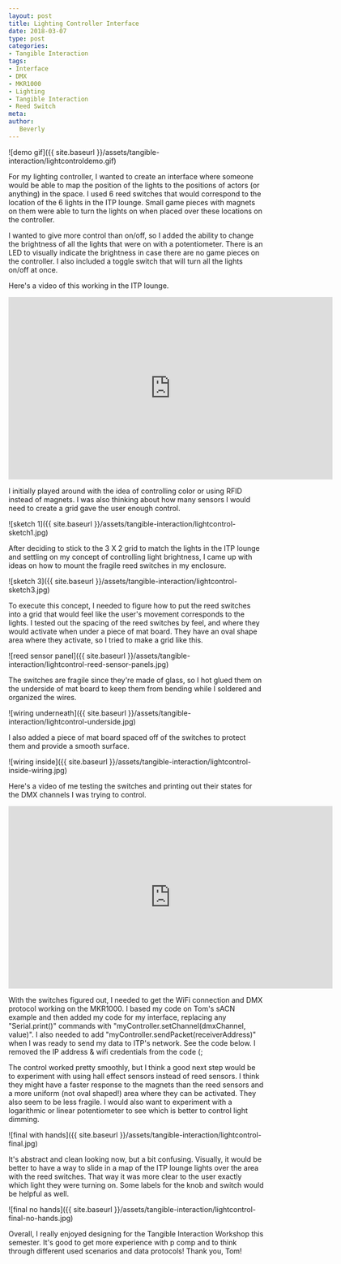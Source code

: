 ```yaml
---
layout: post
title: Lighting Controller Interface
date: 2018-03-07
type: post
categories:
- Tangible Interaction
tags:
- Interface
- DMX
- MKR1000
- Lighting
- Tangible Interaction
- Reed Switch
meta:
author:
   Beverly
---
```

![demo gif]({{ site.baseurl }}/assets/tangible-interaction/lightcontroldemo.gif)

For my lighting controller, I wanted to create an interface where someone would be able to map the position of the lights to the positions of actors (or anything) in the space. I used 6 reed switches that would correspond to the location of the 6 lights in the ITP lounge. Small game pieces with magnets on them were able to turn the lights on when placed over these locations on the controller.

I wanted to give more control than on/off, so I added the ability to change the brightness of all the lights that were on with a potentiometer. There is an LED to visually indicate the brightness in case there are no game pieces on the controller. I also included a toggle switch that will turn all the lights on/off at once.

Here's a video of this working in the ITP lounge.

<div class="responsive-container"><iframe src="https://player.vimeo.com/video/259034258" width="640" height="360" frameborder="0" webkitallowfullscreen mozallowfullscreen allowfullscreen></iframe></div>

<!--more-->

I initially played around with the idea of controlling color or using RFID instead of magnets. I was also thinking about how many sensors I would need to create a grid gave the user enough control.

![sketch 1]({{ site.baseurl }}/assets/tangible-interaction/lightcontrol-sketch1.jpg)

After deciding to stick to the 3 X 2 grid to match the lights in the ITP lounge and settling on my concept of controlling light brightness, I came up with ideas on how to mount the fragile reed switches in my enclosure.

![sketch 3]({{ site.baseurl }}/assets/tangible-interaction/lightcontrol-sketch3.jpg)

To execute this concept, I needed to figure how to put the reed switches into a grid that would feel like the user's movement corresponds to the lights. I tested out the spacing of the reed switches by feel, and where they would activate when under a piece of mat board. They have an oval shape area where they activate, so I tried to make a grid like this.


![reed sensor panel]({{ site.baseurl }}/assets/tangible-interaction/lightcontrol-reed-sensor-panels.jpg)

The switches are fragile since they're made of glass, so I hot glued them on the underside of mat board to keep them from bending while I soldered and organized the wires.

![wiring underneath]({{ site.baseurl }}/assets/tangible-interaction/lightcontrol-underside.jpg)

I also added a piece of mat board spaced off of the switches to protect them and provide a smooth surface.

![wiring inside]({{ site.baseurl }}/assets/tangible-interaction/lightcontrol-inside-wiring.jpg)

Here's a video of me testing the switches and printing out their states for the DMX channels I was trying to control.

<p><div class="responsive-container"><iframe src="https://player.vimeo.com/video/259033674" width="640" height="360" frameborder="0" webkitallowfullscreen mozallowfullscreen allowfullscreen></iframe></div></p>

With the switches figured out, I needed to get the WiFi connection and DMX protocol working on the MKR1000. I based my code on Tom's sACN example and then added my code for my interface, replacing any "Serial.print()" commands with  "myController.setChannel(dmxChannel, value)". I also needed to add "myController.sendPacket(receiverAddress)" when I was ready to send my data to ITP's network. See the code below. I removed the IP address & wifi credentials from the code (;

<script src="https://gist.github.com/bevchou/8e2dd1a589825868548c8c4bf2340d85.js"></script>

The control worked pretty smoothly, but I think a good next step would be to experiment with using hall effect sensors instead of reed sensors. I think they might have a faster response to the magnets than the reed sensors and a more uniform (not oval shaped!) area where they can be activated. They also seem to be less fragile. I would also want to experiment with a logarithmic or linear potentiometer to see which is better to control light dimming.

![final with hands]({{ site.baseurl }}/assets/tangible-interaction/lightcontrol-final.jpg)

It's abstract and clean looking now, but a bit confusing. Visually, it would be better to have a way to slide in a map of the ITP lounge lights over the area with the reed switches. That way it was more clear to the user exactly which light they were turning on. Some labels for the knob and switch would be helpful as well.

![final no hands]({{ site.baseurl }}/assets/tangible-interaction/lightcontrol-final-no-hands.jpg)

Overall, I really enjoyed designing for the Tangible Interaction Workshop this semester. It's good to get more experience with p comp and to think through different used scenarios and data protocols! Thank you, Tom!

